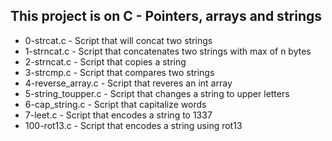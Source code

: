 ## This project is on C - Pointers, arrays and strings
+ 0-strcat.c - Script that will concat two strings
+ 1-strncat.c - Script that concatenates two strings with max of n bytes
+ 2-strncat.c - Script that copies a string
+ 3-strcmp.c - Script that compares two strings
+ 4-reverse_array.c - Script that reveres an int array
+ 5-string_toupper.c - Script that changes a string to upper letters
+ 6-cap_string.c - Script that capitalize words
+ 7-leet.c - Script that encodes a string to 1337
+ 100-rot13.c - Script that encodes a string using rot13
